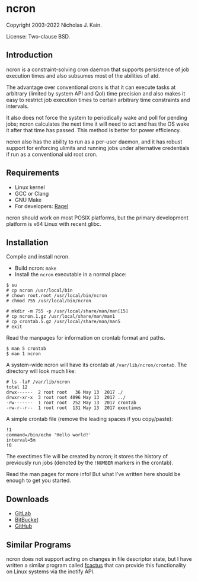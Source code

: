 # ncron
Copyright 2003-2022 Nicholas J. Kain.

License: Two-clause BSD.

## Introduction

ncron is a constraint-solving cron daemon that supports persistence of
job execution times and also subsumes most of the abilities of atd.

The advantage over conventional crons is that it can execute tasks
at arbitrary (limited by system API and QoI) time precision and also
makes it easy to restrict job execution times to certain arbitrary time
constraints and intervals.

It also does not force the system to periodically wake and poll for
pending jobs; ncron calculates the next time it will need to act and
has the OS wake it after that time has passed.  This method is better
for power efficiency.

ncron also has the ability to run as a per-user daemon, and it has
robust support for enforcing ulimits and running jobs under alternative
credentials if run as a conventional uid root cron.

## Requirements

* Linux kernel
* GCC or Clang
* GNU Make
* For developers: [Ragel](https://www.colm.net/open-source/ragel)

ncron should work on most POSIX platforms, but the primary development
platform is x64 Linux with recent glibc.

## Installation

Compile and install ncron.
* Build ncron: `make`
* Install the `ncron` executable in a normal place:
```
$ su
# cp ncron /usr/local/bin
# chown root.root /usr/local/bin/ncron
# chmod 755 /usr/local/bin/ncron

# mkdir -m 755 -p /usr/local/share/man/man[15]
# cp ncron.1.gz /usr/local/share/man/man1
# cp crontab.5.gz /usr/local/share/man/man5
# exit
```

Read the manpages for information on crontab format and paths.
```
$ man 5 crontab
$ man 1 ncron
```

A system-wide ncron will have its crontab at `/var/lib/ncron/crontab`.
The directory will look much like:
```
# ls -laF /var/lib/ncron
total 12
drwx------  2 root root   36 May 13  2017 ./
drwxr-xr-x  3 root root 4096 May 13  2017 ../
-rw-------  1 root root  252 May 13  2017 crontab
-rw-r--r--  1 root root  131 May 13  2017 exectimes
```

A simple crontab file (remove the leading spaces if you copy/paste):
```
!1
command=/bin/echo 'Hello world!'
interval=5m
!0
```

The exectimes file will be created by ncron; it stores the history of
previously run jobs (denoted by the `!NUMBER` markers in the crontab).

Read the man pages for more info!  But what I've written here should be
enough to get you started.

## Downloads

* [GitLab](https://gitlab.com/niklata/ncron)
* [BitBucket](https://bitbucket.com/niklata/ncron)
* [GitHub](https://github.com/niklata/ncron)

## Similar Programs

ncron does not support acting on changes in file
descriptor state, but I have written a similar program called
[fcactus](https://github.com/niklata/fcactus) that can provide this
functionality on Linux systems via the inotify API.

